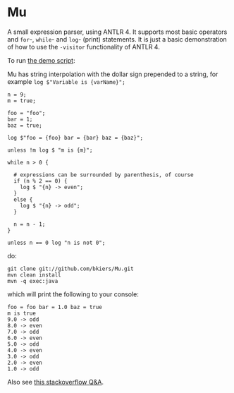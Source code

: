 Mu
==

A small expression parser, using ANTLR 4. It supports most basic operators
and `for`-, `while`- and `log`- (print) statements. It is just a basic
demonstration of how to use the `-visitor` functionality of ANTLR 4.

To run [the demo script](https://github.com/bkiers/Mu/blob/master/src/main/mu/test.mu):

Mu has string interpolation with the dollar sign prepended to a string, for
example `log $"Variable is {varName}";`

```
n = 9;
m = true;

foo = "foo";
bar = 1;
baz = true;

log $"foo = {foo} bar = {bar} baz = {baz}";

unless !m log $ "m is {m}";

while n > 0 {

  # expressions can be surrounded by parenthesis, of course
  if (n % 2 == 0) {
    log $ "{n} -> even";
  }
  else {
    log $ "{n} -> odd";
  }

  n = n - 1;
}

unless n == 0 log "n is not 0";
```

do:

```
git clone git://github.com/bkiers/Mu.git
mvn clean install
mvn -q exec:java
```

which will print the following to your console:

```
foo = foo bar = 1.0 baz = true
m is true
9.0 -> odd
8.0 -> even
7.0 -> odd
6.0 -> even
5.0 -> odd
4.0 -> even
3.0 -> odd
2.0 -> even
1.0 -> odd
```

Also see [this stackoverflow Q&A](http://stackoverflow.com/questions/15610183/if-else-statements-in-antlr-using-listeners).
